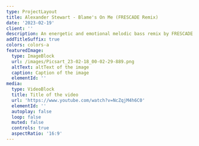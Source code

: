 ```yaml
---
type: ProjectLayout
title: Alexander Stewart - Blame's On Me (FRESCADE Remix)
date: '2023-02-19'
client: ''
description: An energetic and emotional melodic bass remix by FRESCADE.
addTitleSuffix: true
colors: colors-a
featuredImage:
  type: ImageBlock
  url: /images/Picsart_23-02-18_00-02-29-889.png
  altText: altText of the image
  caption: Caption of the image
  elementId: ''
media:
  type: VideoBlock
  title: Title of the video
  url: 'https://www.youtube.com/watch?v=NcZqjM4h6C0'
  elementId: ''
  autoplay: false
  loop: false
  muted: false
  controls: true
  aspectRatio: '16:9'
---
```

